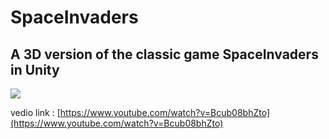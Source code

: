 # SpaceInvaders
## **A 3D version of the classic game SpaceInvaders in Unity**

![](invaders.gif)

vedio link : [https://www.youtube.com/watch?v=Bcub08bhZto](https://www.youtube.com/watch?v=Bcub08bhZto)

